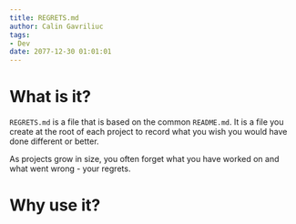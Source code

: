 ```yaml
---
title: REGRETS.md
author: Calin Gavriliuc
tags: 
- Dev
date: 2077-12-30 01:01:01
---
```


# What is it?

`REGRETS.md` is a file that is based on the common `README.md`. It is a file you create at the root of each project to record what you wish you would have done different or better.

As projects grow in size, you often forget what you have worked on and what went wrong - your regrets.


# Why use it?
